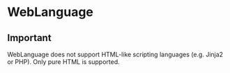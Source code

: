# WebLanguage

## Important

WebLanguage does not support HTML-like scripting languages (e.g. Jinja2 or PHP). Only pure HTML is supported.